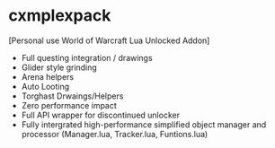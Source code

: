 # cxmplexpack

[Personal use World of Warcraft Lua Unlocked Addon]
- Full questing integration / drawings
- Glider style grinding
- Arena helpers
- Auto Looting
- Torghast Drwaings/Helpers
- Zero performance impact
- Full API wrapper for discontinued unlocker
- Fully intergrated high-performance simplified object manager and processor (Manager.lua, Tracker.lua, Funtions.lua)
